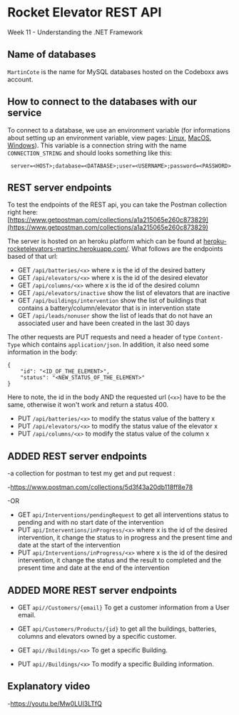 # Rocket Elevator REST API

Week 11 - Understanding the .NET Framework

## Name of databases

`MartinCote` is the name for MySQL databases hosted on the Codeboxx aws account.

## How to connect to the databases with our service

To connect to a database, we use an environment variable (for informations about setting up an environment variable, view pages: [Linux](https://www.serverlab.ca/tutorials/linux/administration-linux/how-to-set-environment-variables-in-linux/), [MacOS](https://phoenixnap.com/kb/set-environment-variable-mac), [Windows](https://docs.oracle.com/en/database/oracle/machine-learning/oml4r/1.5.1/oread/creating-and-modifying-environment-variables-on-windows.html)). This variable is a connection string with the name `CONNECTION_STRING` and should looks something like this: 
``` 
 server=<HOST>;database=<DATABASE>;user=<USERNAME>;password=<PASSWORD>
```

## REST server endpoints

To test the endpoints of the REST api,  you can take the Postman collection right here: [https://www.getpostman.com/collections/a1a215065e260c873829](https://www.getpostman.com/collections/a1a215065e260c873829)

The server is hosted on an heroku platform which can be found at [heroku-rocketelevators-martinc.herokuapp.com/](https://rocketelevatorrestapih22.herokuapp.com/). What follows are the endpoints based of that url:

- GET `/api/batteries/<x>` where x is the id of the desired battery
- GET `/api/elevators/<x>` where x is the id of the desired elevator
- GET `/api/columns/<x>` where x is the id of the desired column
- GET `/api/elevators/inactive` show the list of elevators that are inactive
- GET `/api/buildings/intervention` show the list of buildings that contains a battery/column/elevator that is in intervention state
- GET `/api/leads/nonuser` show the list of leads that do not have an associated user and have been created in the last 30 days

The other requests are PUT requests and need a header of type `Content-Type` which contains `application/json`. In addition, it also need some information in the body:
```
{
    "id": "<ID_OF_THE_ELEMENT>",
    "status": "<NEW_STATUS_OF_THE_ELEMENT>"
}
```

Here to note, the id in the body AND the requested url (`<x>`) have to be the same, otherwise it won't work and return a status 400.

- PUT `/api/batteries/<x>` to modify the status value of the battery x
- PUT `/api/elevators/<x>` to modify the status value of the elevator x
- PUT `/api/columns/<x>` to modify the status value of the column x


## ADDED REST server endpoints 

-a collection for postman to test my get and put request : 

-https://www.postman.com/collections/5d3f43a20db118ff8e78


-OR 

- GET `api/Interventions/pendingRequest` to get all interventions status to pending and with no start date of the intervention
- PUT `api/Interventions/inProgress/<x>` where x is the id of the desired intervention, it change the status to in progress and the present time and date at the start of the intervention
- PUT `api/Interventions/inProgress/<x>` where x is the id of the desired intervention, it change the status and the result to completed and the present time and date at the end of the intervention


## ADDED MORE REST server endpoints 

- GET `api//Customers/{email}` To get a customer information from a User email.
- GET `api/Customers/Products/{id}` to get all the buildings, batteries, columns and elevators owned by
a specific customer.

- GET `api//Buildings/<x>` To get a specific Building.
- PUT `api//Buildings/<x>` To modify a specific Building information.


## Explanatory video



-https://youtu.be/Mw0LUl3LTfQ